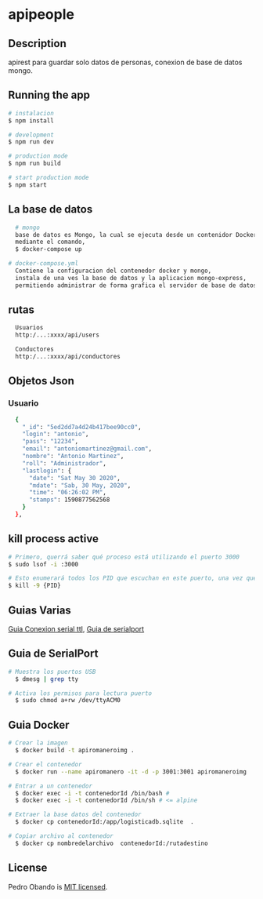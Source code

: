 # apipeople

## Description
  apirest para guardar solo datos de personas, conexion de base de datos mongo.



## Running the app

```bash
# instalacion
$ npm install

# development
$ npm run dev

# production mode
$ npm run build

# start production mode
$ npm start
```

## La base de datos

```bash
  # mongo
  base de datos es Mongo, la cual se ejecuta desde un contenidor Docker.
  mediante el comando,
  $ docker-compose up

# docker-compose.yml
  Contiene la configuracion del contenedor docker y mongo,
  instala de una ves la base de datos y la aplicacion mongo-express,
  permitiendo administrar de forma grafica el servidor de base de datos.
```

## rutas

```bash
  Usuarios
  http:/...:xxxx/api/users
```

```bash
  Conductores
  http:/...:xxxx/api/conductores
```



## Objetos Json 

### Usuario 
```bash
  {
    "_id": "5ed2dd7a4d24b417bee90cc0",
    "login": "antonio",
    "pass": "12234",
    "email": "antoniomartinez@gmail.com",
    "nombre": "Antonio Martinez",
    "roll": "Administrador",
    "lastlogin": {
      "date": "Sat May 30 2020",
      "mdate": "Sab, 30 May, 2020",
      "time": "06:26:02 PM",
      "stamps": 1590877562568
    }
  },
```


## kill process active

```bash
# Primero, querrá saber qué proceso está utilizando el puerto 3000
$ sudo lsof -i :3000

# Esto enumerará todos los PID que escuchan en este puerto, una vez que tenga el PID puede terminarlo:
$ kill -9 {PID}
```

## Guias Varias

[Guia Conexion serial ttl](https://ubuntuperonista.blogspot.com/2017/09/como-me-conecto-traves-de-conexion-serial-ttl-ubuntu.html), [Guia de serialport](https://github.com/node-serialport/node-serialport#readme)

## Guia de SerialPort

```bash
# Muestra los puertos USB
  $ dmesg | grep tty

# Activa los permisos para lectura puerto
  $ sudo chmod a+rw /dev/ttyACM0
```

## Guia Docker

```bash
# Crear la imagen
  $ docker build -t apiromaneroimg .

# Crear el contenedor
  $ docker run --name apiromanero -it -d -p 3001:3001 apiromaneroimg

# Entrar a un contenedor
  $ docker exec -i -t contenedorId /bin/bash #
  $ docker exec -i -t contenedorId /bin/sh # <= alpine

# Extraer la base datos del contenedor
  $ docker cp contenedorId:/app/logisticadb.sqlite  .

# Copiar archivo al contenedor
  $ docker cp nombredelarchivo  contenedorId:/rutadestino
```

## License

  Pedro Obando is [MIT licensed](LICENSE).
